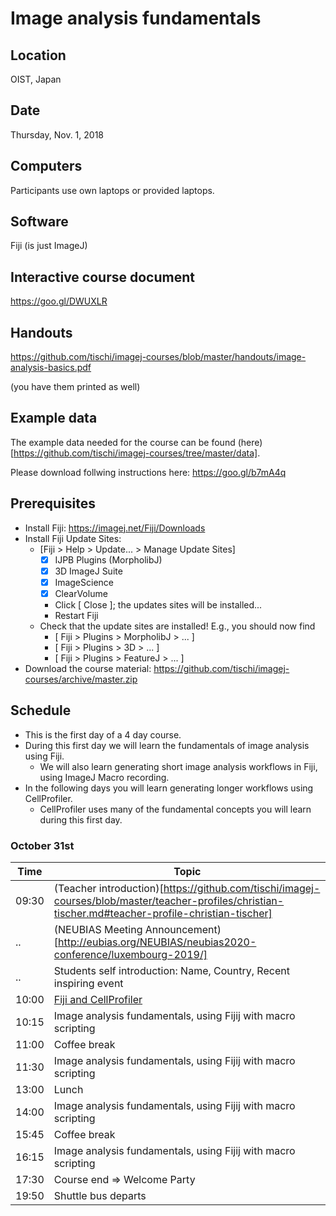 # Image analysis fundamentals

## Location

OIST, Japan

## Date

Thursday, Nov. 1, 2018

## Computers

Participants use own laptops or provided laptops.

## Software

Fiji (is just ImageJ)

## Interactive course document

https://goo.gl/DWUXLR

## Handouts

https://github.com/tischi/imagej-courses/blob/master/handouts/image-analysis-basics.pdf

(you have them printed as well)

## Example data

The example data needed for the course can be found (here)[https://github.com/tischi/imagej-courses/tree/master/data].

Please download follwing instructions here: https://goo.gl/b7mA4q


## Prerequisites

- Install Fiji: https://imagej.net/Fiji/Downloads
- Install Fiji Update Sites: 
  - [Fiji > Help > Update... > Manage Update Sites]
    - [X] IJPB Plugins (MorpholibJ)
    - [X] 3D ImageJ Suite
    - [X] ImageScience
    - [X] ClearVolume 
    - Click [ Close ]; the updates sites will be installed...
    - Restart Fiji
  - Check that the update sites are installed! E.g., you should now find
    - [ Fiji > Plugins > MorpholibJ > ... ]
    - [ Fiji > Plugins > 3D > ... ]
    - [ Fiji > Plugins > FeatureJ > ... ]
- Download the course material: https://github.com/tischi/imagej-courses/archive/master.zip

## Schedule

- This is the first day of a 4 day course. 
- During this first day we will learn the fundamentals of image analysis using Fiji.
  - We will also learn generating short image analysis workflows in Fiji, using ImageJ Macro recording.
- In the following days you will learn generating longer workflows using CellProfiler.
  - CellProfiler uses many of the fundamental concepts you will learn during this first day.

###  October 31st

| Time | Topic |
|------|-------|
| 09:30 | (Teacher introduction)[https://github.com/tischi/imagej-courses/blob/master/teacher-profiles/christian-tischer.md#teacher-profile-christian-tischer]  |
| .. | (NEUBIAS Meeting Announcement)[http://eubias.org/NEUBIAS/neubias2020-conference/luxembourg-2019/] |
| .. | Students self introduction: Name, Country, Recent inspiring event |
| 10:00 | [Fiji and CellProfiler](https://github.com/tischi/imagej-courses/blob/master/lectures/fiji-vs-cellprofiler.md) |
| 10:15 | Image analysis fundamentals, using Fijij with macro scripting |
| 11:00 | Coffee break |
| 11:30 | Image analysis fundamentals, using Fijij with macro scripting |
| 13:00 | Lunch |
| 14:00 | Image analysis fundamentals, using Fijij with macro scripting |
| 15:45 | Coffee break |
| 16:15 | Image analysis fundamentals, using Fijij with macro scripting |
| 17:30 | Course end => Welcome Party |
| 19:50 | Shuttle bus departs |
 

